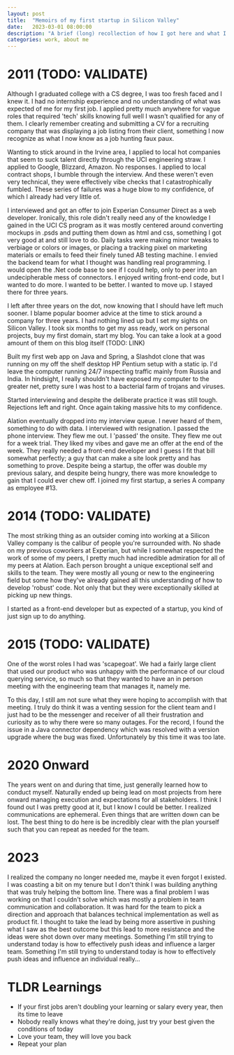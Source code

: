```yaml
---
layout: post
title:  "Memoirs of my first startup in Silicon Valley"
date:   2023-03-01 08:00:00
description: "A brief (long) recollection of how I got here and what I learned"
categories: work, about me
---
```


# 2011 (TODO: VALIDATE)
Although I graduated college with a CS degree, I was too fresh faced and I knew it. I had no internship experience and no understanding of what was expected of me for my first job. I applied pretty much anywhere for vague roles that required 'tech' skills knowing full well I wasn't qualified for any of them. I clearly remember creating and submitting a CV for a recruiting company that was displaying a job listing from their client, something I now recognize as what I now know as a job hunting faux paux. 

Wanting to stick around in the Irvine area, I applied to local hot companies that seem to suck talent directly through the UCI engineering straw. I applied to Google, Blizzard, Amazon. No responses. I applied to local contract shops, I bumble through the interview. And these weren't even very technical, they were effectively vibe checks that I catastrophically fumbled. These series of failures was a huge blow to my confidence, of which I already had very little of.

I interviewed and got an offer to join Experian Consumer Direct as a web developer. Ironically, this role didn't really need any of the knowledge I gained in the UCI CS program as it was mostly centered around converting mockups in .psds and putting them down as html and css, something I got very good at and still love to do. Daily tasks were making minor tweaks to verbiage or colors or images, or placing a tracking pixel on marketing materials or emails to feed their finely tuned AB testing machine. I envied the backend team for what I thought was handling real programming. I would open the .Net code base to see if I could help, only to peer into an undecipherable mess of connectors. I enjoyed writing front-end code, but I wanted to do more. I wanted to be better. I wanted to move up. I stayed there for three years.

I left after three years on the dot, now knowing that I should have left much sooner. I blame popular boomer advice at the time to stick around a company for three years. I had nothing lined up but I set my sights on Silicon Valley. I took six months to get my ass ready, work on personal projects, buy my first domain, start my blog. You can take a look at a good amount of them on this blog itself (TODO: LINK)

Built my first web app on Java and Spring, a Slashdot clone that was running on my off the shelf desktop HP Pentium setup with a static ip. I'd leave the computer running 24/7 inspecting traffic mainly from Russia and India. In hindsight, I really shouldn't have exposed my computer to the greater net, pretty sure I was host to a bacterial farm of trojans and viruses.

Started interviewing and despite the deliberate practice it was still tough. Rejections left and right. Once again taking massive hits to my confidence. 

Alation eventually dropped into my interview queue. I never heard of them, something to do with data. I interviewed with resignation. I passed the phone interview. They flew me out. I 'passed' the onsite. They flew me out for a week trial. They liked my vibes and gave me an offer at the end of the week. They really needed a front-end developer and I guess I fit that bill somewhat perfectly; a guy that can make a site look pretty and has something to prove. Despite being a startup, the offer was double my previous salary, and despite being hungry, there was more knowledge to gain that I could ever chew off. I joined my first startup, a series A company as employee #13.

# 2014  (TODO: VALIDATE)
The most striking thing as an outsider coming into working at a Silicon Valley company is the calibur of people you're surrounded with. No shade on my previous coworkers at Experian, but while I somewhat respected the work of some of my peers, I pretty much had incredible admiration for all of my peers at Alation. Each person brought a unique exceptional self and skills to the team. They were mostly all young or new to the engineering field but some how they've already gained all this understanding of how to develop 'robust' code. Not only that but they were exceptionally skilled at picking up new things.

I started as a front-end developer but as expected of a startup, you kind of just sign up to do anything.

# 2015 (TODO: VALIDATE)
One of the worst roles I had was 'scapegoat'. We had a fairly large client that used our product who was unhappy with the performance of our cloud querying service, so much so that they wanted to have an in person meeting with the engineering team that manages it, namely me.

To this day, I still am not sure what they were hoping to accomplish with that meeting. I truly do think it was a venting session for the client team and I just had to be the messenger and receiver of all their frustration and curiosity as to why there were so many outages. For the record, I found the issue in a Java connector dependency which was resolved with a version upgrade where the bug was fixed. Unfortunately by this time it was too late.

# 2020 Onward
The years went on and during that time, just generally learned how to conduct myself. Naturally ended up being lead on most projects from here onward managing execution and expectations for all stakeholders. I think I found out I was pretty good at it, but I know I could be better. I realized communications are ephemeral. Even things that are written down can be lost. The best thing to do here is be incredibly clear with the plan yourself such that you can repeat as needed for the team. 

# 2023
I realized the company no longer needed me, maybe it even forgot I existed. I was coasting a bit on my tenure but I don't think I was building anything that was truly helping the bottom line. There was a final problem I was working on that I couldn't solve which was mostly a problem in team communication and collaboration. It was hard for the team to pick a direction and approach that balances technical implementation as well as product fit. I thought to take the lead by being more assertive in pushing what I saw as the best outcome but this lead to more resistance and the ideas were shot down over many meetings. Something I'm still trying to understand today is how to effectively push ideas and influence a larger team. Something I'm still trying to understand today is how to effectively push ideas and influence an individual really...


# TLDR Learnings
- If your first jobs aren't doubling your learning or salary every year, then its time to leave
- Nobody really knows what they're doing, just try your best given the conditions of today
- Love your team, they will love you back
- Repeat your plan